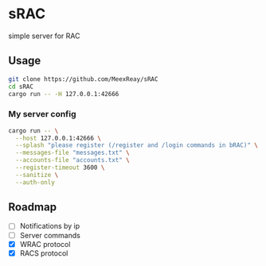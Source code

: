 # sRAC
simple server for RAC

## Usage

```bash
git clone https://github.com/MeexReay/sRAC
cd sRAC
cargo run -- -H 127.0.0.1:42666
```

### My server config

```bash
cargo run -- \
  --host 127.0.0.1:42666 \
  --splash "please register (/register and /login commands in bRAC)" \
  --messages-file "messages.txt" \
  --accounts-file "accounts.txt" \
  --register-timeout 3600 \
  --sanitize \
  --auth-only
```
## Roadmap

- [ ] Notifications by ip
- [ ] Server commands
- [x] WRAC protocol
- [x] RACS protocol